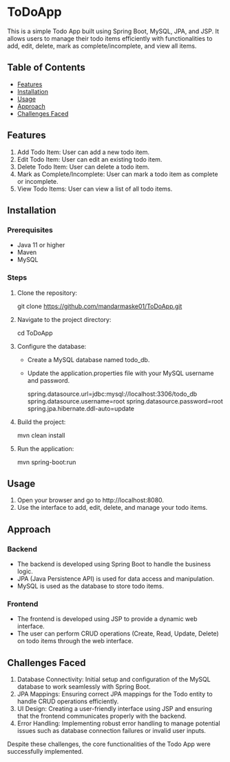 # ToDoApp
This is a simple Todo App built using Spring Boot, MySQL, JPA, and JSP. It allows users to manage their todo items efficiently with functionalities to add, edit, delete, mark as complete/incomplete, and view all items.

## Table of Contents
- [Features](#features)
- [Installation](#installation)
- [Usage](#usage)
- [Approach](#approach)
- [Challenges Faced](#challenges-faced)


## Features
1. Add Todo Item: User can add a new todo item.
2. Edit Todo Item: User can edit an existing todo item.
3. Delete Todo Item: User can delete a todo item.
4. Mark as Complete/Incomplete: User can mark a todo item as complete or incomplete.
5. View Todo Items: User can view a list of all todo items.

## Installation
### Prerequisites
- Java 11 or higher
- Maven
- MySQL

### Steps
1. Clone the repository:
   
    git clone https://github.com/mandarmaske01/ToDoApp.git

    
2. Navigate to the project directory:
   
    cd ToDoApp
    
3. Configure the database:
   - Create a MySQL database named todo_db.
   - Update the application.properties file with your MySQL username and password.
    
     spring.datasource.url=jdbc:mysql://localhost:3306/todo_db
     spring.datasource.username=root
     spring.datasource.password=root
     spring.jpa.hibernate.ddl-auto=update
     
4. Build the project:
   
    mvn clean install
    
5. Run the application:
   
    mvn spring-boot:run
    
## Usage
1. Open your browser and go to http://localhost:8080.
2. Use the interface to add, edit, delete, and manage your todo items.

## Approach
### Backend
- The backend is developed using Spring Boot to handle the business logic.
- JPA (Java Persistence API) is used for data access and manipulation.
- MySQL is used as the database to store todo items.

### Frontend
- The frontend is developed using JSP to provide a dynamic web interface.
- The user can perform CRUD operations (Create, Read, Update, Delete) on todo items through the web interface.

## Challenges Faced
1. Database Connectivity: Initial setup and configuration of the MySQL database to work seamlessly with Spring Boot.
2. JPA Mappings: Ensuring correct JPA mappings for the Todo entity to handle CRUD operations efficiently.
3. UI Design: Creating a user-friendly interface using JSP and ensuring that the frontend communicates properly with the backend.
4. Error Handling: Implementing robust error handling to manage potential issues such as database connection failures or invalid user inputs.

Despite these challenges, the core functionalities of the Todo App were successfully implemented.

